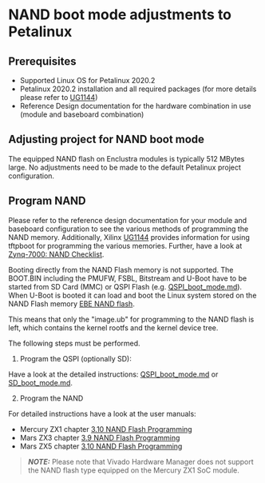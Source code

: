 # NAND boot mode adjustments to Petalinux

## Prerequisites

- Supported Linux OS for Petalinux 2020.2
- Petalinux 2020.2 installation and all required packages (for more details please refer to [UG1144])
- Reference Design documentation for the hardware combination in use (module and baseboard combination)

## Adjusting project for NAND boot mode

The equipped NAND flash on Enclustra modules is typically 512 MBytes large. No adjustments need to be made to the default Petalinux project configuration.

## Program NAND

Please refer to the reference design documentation for your module and baseboard configuration to see the various methods of programming the NAND memory. Additionally, Xilinx [UG1144] provides information for using tftpboot for programming the various memories. Further, have a look at [Zynq-7000: NAND Checklist](https://www.xilinx.com/support/answers/59311.html).

Booting directly from the NAND Flash memory is not supported. The BOOT.BIN including the PMUFW, FSBL, Bitstream and U-Boot have to be started from SD Card (MMC) or QSPI Flash (e.g. [QSPI_boot_mode.md](QSPI_boot_mode.md)). When U-Boot is booted it can load and boot the Linux system stored on the NAND Flash memory [EBE NAND flash](https://enclustra.github.io/ebe-docs/user-doc-xilinx/index_xilinx.html#nand-flash).

This means that only the "image.ub" for programming to the NAND flash is left, which contains the kernel rootfs and the kernel device tree.

The following steps must be performed.

1. Program the QSPI (optionally SD):

 Have a look at the detailed instructions: [QSPI_boot_mode.md](QSPI_boot_mode.md) or [SD_boot_mode.md](SD_boot_mode.md).

2. Program the NAND

For detailed instructions have a look at the user manuals:
   * Mercury ZX1 chapter [3.10 NAND Flash Programming](https://download.enclustra.com/public_files/SoC_Modules/Mercury_ZX1/Mercury_ZX1_User_Manual_V05.pdf)
   * Mars ZX3 chapter [3.9 NAND Flash Programming](https://download.enclustra.com/public_files/SoC_Modules/Mars_ZX3/Mars_ZX3_User_Manual_V07.pdf)
   * Mars ZX5 chapter [3.10 NAND Flash Programming](https://download.enclustra.com/public_files/SoC_Modules/Mercury_ZX5/Mercury_ZX5_User_Manual_V05.pdf)

> **_NOTE:_** Please note that Vivado Hardware Manager does not support the NAND flash type equipped on the Mercury ZX1 SoC module.

[UG1144]: https://www.xilinx.com/support/documentation/sw_manuals/xilinx2020_2/ug1144-petalinux-tools-reference-guide.pdf
